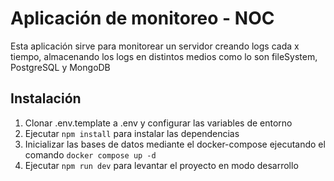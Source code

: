 # Aplicación de monitoreo - NOC

Esta aplicación sirve para monitorear un servidor creando logs cada x tiempo, almacenando los logs en distintos medios como lo son fileSystem, PostgreSQL y MongoDB

## Instalación

1. Clonar .env.template a .env y configurar las variables de entorno
2. Ejecutar `npm install` para instalar las dependencias
3. Inicializar las bases de datos mediante el docker-compose ejecutando el comando `docker compose up -d`
4. Ejecutar `npm run dev` para levantar el proyecto en modo desarrollo
